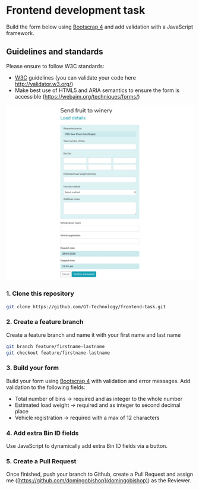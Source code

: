 # Frontend development task

Build the form below using [Bootscrap 4](https://getbootstrap.com/) and add validation with a JavaScript framework. 

## Guidelines and standards
Please ensure to follow W3C standards:
* [W3C](https://www.w3.org/TR/WCAG21/) guidelines (you can validate your code here http://validator.w3.org/)
* Make best use of HTML5 and ARIA semantics to ensure the form is accessible (https://webaim.org/techniques/forms/)

![Form](form.jpg)

### 1. Clone this repository
```bash
git clone https://github.com/GT-Technology/frontend-task.git
```

### 2. Create a feature branch
Create a feature branch and name it with your first name and last name
```bash
git branch feature/firstname-lastname
git checkout feature/firstname-lastname
```

### 3. Build your form
Build your form using [Bootscrap 4](https://getbootstrap.com/) with validation and error messages. Add validation to the following fields:
* Total number of bins -> required and as integer to the whole number
* Estimated load weight -> required and as integer to second decimal place
* Vehicle registration -> required with a max of 12 characters 

### 4. Add extra Bin ID fields
Use JavaScript to dynamically add extra Bin ID fields via a button.

### 5. Create a Pull Request
Once finished, push your branch to Github, create a Pull Request and assign me ([https://github.com/domingobishop](domingobishop)) as the Reviewer.
